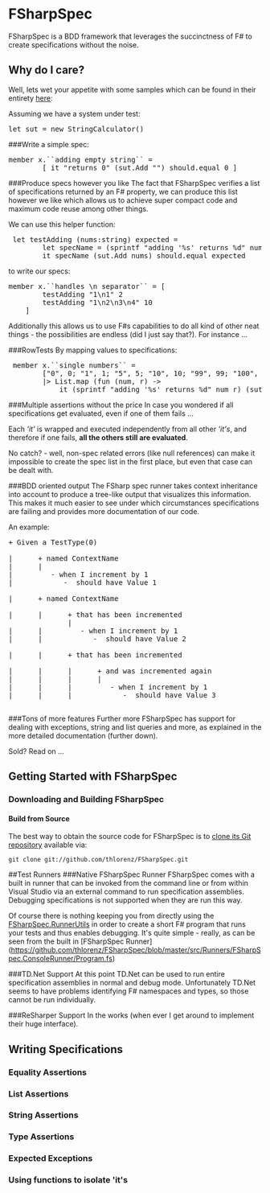 FSharpSpec
======================================================================
FSharpSpec is a BDD framework that leverages the succinctness of F# to create specifications without the noise.

## Why do I care? 
Well, lets wet your appetite with some samples which can be found in their entirety [here](https://github.com/thlorenz/FSharpSpec/tree/master/src/Samples):

Assuming we have a system under test:
<pre>let sut = new StringCalculator()</pre>
###Write a simple spec:
<pre>
member x.``adding empty string`` = 
        [ it "returns 0" (sut.Add "") should.equal 0 ]
</pre>
###Produce specs however you like
The fact that FSharpSpec verifies a list of specifications returned by an F# property, we can produce this list however we like which allows us to achieve super compact code and maximum code reuse among other things. 

We can use this helper function:
<pre>
 let testAdding (nums:string) expected = 
        let specName = (sprintf "adding '%s' returns %d" nums expected)
        it specName (sut.Add nums) should.equal expected
</pre>
to write our specs:
<pre>
member x.``handles \n separator`` = [
        testAdding "1\n1" 2
        testAdding "1\n2\n3\n4" 10
    ]
</pre>
Additionally this allows us to use F#s capabilities to do all kind of other neat things - the possibilities are endless (did I just say that?). For instance ...

###RowTests 
By mapping values to specifications:
<pre>
 member x.``single numbers`` =
        ["0", 0; "1", 1; "5", 5; "10", 10; "99", 99; "100", 100; "999", 999 ] 
        |> List.map (fun (num, r) -> 
            it (sprintf "adding '%s' returns %d" num r) (sut.Add num) should.equal r)
</pre>
###Multiple assertions without the price
In case you wondered if all specifications get evaluated, even if one of them fails ...

Each *'it'* is wrapped and executed independently from all other *'it's*, and therefore if one fails, **all the others still are evaluated**.

No catch? - well, non-spec related errors (like null references) can make it impossible to create the spec list in the first place, but even that case can be dealt with.

###BDD oriented output
The FSharp spec runner takes context inheritance into account to produce a tree-like output that visualizes this information. This makes it much easier to see under which circumstances specifications are failing and provides more documentation of our code.

An example:
<pre>
+ Given a TestType(0)

|      + named ContextName
|      |
|         - when I increment by 1
|            -  should have Value 1

|      + named ContextName

|      |      + that has been incremented
              |
|      |         - when I increment by 1
|      |            -  should have Value 2

|      |      + that has been incremented

|      |      |      + and was incremented again
|      |      |      |
|      |      |         - when I increment by 1
|      |      |            -  should have Value 3

</pre>
###Tons of more features
 Further more FSharpSpec has support for dealing with exceptions, string and list queries and more, as explained in the more detailed documentation (further down).

Sold? Read on ...

## Getting Started with FSharpSpec

### Downloading and Building FSharpSpec

#### Build from Source
The best way to obtain the source code for FSharpSpec is to [clone its Git repository](http://www.book.git-scm.com/documentation) available via:

`git clone git://github.com/thlorenz/FSharpSpec.git`

##Test Runners
###Native FSharpSpec Runner
FSharpSpec comes with a built in runner that can be invoked from the command line or from within Visual Studio via an external command to run specification assemblies.
Debugging specifications is not supported when they are run this way.

Of course there is nothing keeping you from directly using the [FSharpSpec.RunnerUtils](https://github.com/thlorenz/FSharpSpec/tree/master/src/Runners/FSharpSpec.RunnerUtils/) in order to create a short F# program that runs your tests and thus enables debugging. It's quite simple - really, as can be seen from the built in [FSharpSpec Runner] (https://github.com/thlorenz/FSharpSpec/blob/master/src/Runners/FSharpSpec.ConsoleRunner/Program.fs)

###TD.Net Support
At this point TD.Net can be used to run entire specification assemblies in normal and debug mode.
Unfortunately TD.Net seems to have problems identifying F# namespaces and types, so those cannot be run individually.

###ReSharper Support
In the works (when ever I get around to implement their huge interface).

## Writing Specifications
### Equality Assertions
### List Assertions
### String Assertions
### Type Assertions
### Expected Exceptions
### Using functions to isolate 'it's

